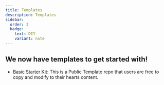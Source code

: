 ```yaml
---
title: Templates
description: Templates
sidebar:
  order: 3
  badge:
    text: DIY
    variant: note
---
```


## We now have templates to get started with!

- [Basic Starter Kit](https://github.com/MatthiesenXYZ/astro-ghostcms-basicstarterkit): This is a Public Template repo that users are free to copy and modify to their hearts content.